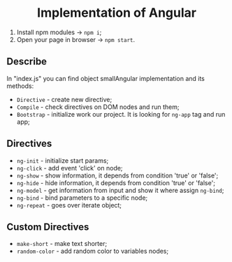 <h1 align='center'>Implementation of Angular</h1>

  1. Install npm modules -> `npm i`;
  2. Open your page in browser -> `npm start`.

## Describe
In "index.js" you can find object smallAngular implementation and its methods:

* `Directive` - create new directive;
* `Compile` - check directives on DOM nodes and run them;
* `Bootstrap` - initialize work our project. It is looking for `ng-app` tag and run app;

## Directives
* `ng-init`  -  initialize start params;
* `ng-click` -  add event 'click' on node;
* `ng-show`  -  show information, it depends from condition 'true' or 'false';
* `ng-hide`  -  hide information, it depends from condition 'true' or 'false';
* `ng-model` -  get information from input and show it where assign `ng-bind`;
* `ng-bind`  -  bind parameters to a specific node;
* `ng-repeat` - goes over iterate object;

## Custom Directives
* `make-short`    -  make text shorter;
* `random-color`  -  add random color to variables nodes;